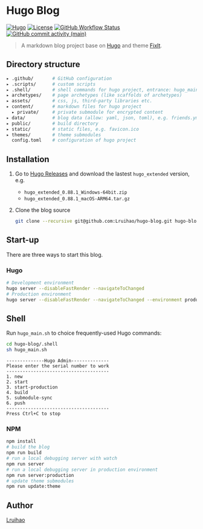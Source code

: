 # Hugo Blog

[![Hugo](https://img.shields.io/badge/Hugo-%5E0.84.0-ff4088?style=flat&logo=hugo)](https://gohugo.io/)
[![License](https://img.shields.io/github/license/Lruihao/hugo-blog?style=flat)](https://github.com/Lruihao/hugo-blog/blob/main/LICENSE)
[![GitHub Workflow Status](https://img.shields.io/github/workflow/status/Lruihao/hugo-blog/Hugo%20build%20and%20deploy?logo=githubactions)](https://github.com/Lruihao/hugo-blog/actions/workflows/deploy.yml)
[![GitHub commit activity (main)](https://img.shields.io/github/commit-activity/m/Lruihao/hugo-blog/main?style=flat)](https://github.com/Lruihao/hugo-blog/commits/main)

> A markdown blog project base on [Hugo](https://github.com/gohugoio/hugo) and theme [FixIt](https://github.com/Lruihao/FixIt).

## Directory structure

```bash
▸ .github/       # GitHub configuration
▸ .scripts/      # custom scripts
▸ .shell/        # shell commands for hugo project, entrance: hugo_main.sh
▸ archetypes/    # page archetypes (like scaffolds of archetypes)
▸ assets/        # css, js, third-party libraries etc.
▸ content/       # markdown files for hugo project
  ▸ private/     # private submodule for encrypted content
▸ data/          # blog data (allow: yaml, json, toml), e.g. friends.yml
▸ public/        # build directory
▸ static/        # static files, e.g. favicon.ico
▸ themes/        # theme submodules
  config.toml    # configuration of hugo project
```

## Installation

1. Go to [Hugo Releases](https://github.com/gohugoio/hugo/releases) and download the lastest `hugo_extended` version, e.g.
   
    - `hugo_extended_0.88.1_Windows-64bit.zip`
    - `hugo_extended_0.88.1_macOS-ARM64.tar.gz`

2. Clone the blog source

    ```bash
    git clone --recursive git@github.com:Lruihao/hugo-blog.git hugo-blog
    ```

## Start-up

There are three ways to start this blog.

### Hugo

```bash
# Development environment
hugo server --disableFastRender --navigateToChanged
# Production environment
hugo server --disableFastRender --navigateToChanged --environment production
```

## Shell

Run `hugo_main.sh` to choice frequently-used Hugo commands:

```bash
cd hugo-blog/.shell
sh hugo_main.sh
```

```
--------------Hugo Admin--------------
Please enter the serial number to work
--------------------------------------
1. new
2. start
3. start-production
4. build
5. submodule-sync
6. push
--------------------------------------
Press Ctrl+C to stop
```

### NPM

```bash
npm install
# build the blog
npm run build
# run a local debugging server with watch
npm run server
# run a local debugging server in production environment
npm run server:production
# update theme submodules
npm run update:theme
```

## Author

[Lruihao](https://lruihao.cn)